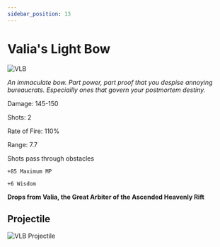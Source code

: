 ```yaml
---
sidebar_position: 13
---
```


# Valia's Light Bow

![VLB](https://vwiki.valorserver.com/api/item/picture/Valia's%20light%20bow)

<i>An immaculate bow. Part power, part proof that you despise annoying bureaucrats. Especiailly ones that govern your postmortem destiny.</i>

Damage: 145-150

Shots: 2

Rate of Fire: 110%

Range: 7.7

Shots pass through obstacles

    +85 Maximum MP
    
    +6 Wisdom


**Drops from Valia, the Great Arbiter of the Ascended Heavenly Rift**

## Projectile

![VLB Projectile](https://raw.githubusercontent.com/Valor-Inc/Wiki/refs/heads/main/static/img/weapons/Bows/valiaslight.gif)
